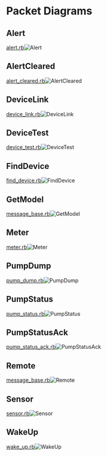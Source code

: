 # Packet Diagrams
## Alert
[alert.rb](https://github.com/ps2/minimed_rf/blob/master/lib/minimed_rf/messages/alert.rb)![Alert](https://rawgit.com/ps2/minimed_rf/master/docs/Alert.svg)

## AlertCleared
[alert_cleared.rb](https://github.com/ps2/minimed_rf/blob/master/lib/minimed_rf/messages/alert_cleared.rb)![AlertCleared](https://rawgit.com/ps2/minimed_rf/master/docs/AlertCleared.svg)

## DeviceLink
[device_link.rb](https://github.com/ps2/minimed_rf/blob/master/lib/minimed_rf/messages/device_link.rb)![DeviceLink](https://rawgit.com/ps2/minimed_rf/master/docs/DeviceLink.svg)

## DeviceTest
[device_test.rb](https://github.com/ps2/minimed_rf/blob/master/lib/minimed_rf/messages/device_test.rb)![DeviceTest](https://rawgit.com/ps2/minimed_rf/master/docs/DeviceTest.svg)

## FindDevice
[find_device.rb](https://github.com/ps2/minimed_rf/blob/master/lib/minimed_rf/messages/find_device.rb)![FindDevice](https://rawgit.com/ps2/minimed_rf/master/docs/FindDevice.svg)

## GetModel
[message_base.rb](https://github.com/ps2/minimed_rf/blob/master/lib/minimed_rf/messages/message_base.rb)![GetModel](https://rawgit.com/ps2/minimed_rf/master/docs/GetModel.svg)

## Meter
[meter.rb](https://github.com/ps2/minimed_rf/blob/master/lib/minimed_rf/messages/meter.rb)![Meter](https://rawgit.com/ps2/minimed_rf/master/docs/Meter.svg)

## PumpDump
[pump_dump.rb](https://github.com/ps2/minimed_rf/blob/master/lib/minimed_rf/messages/pump_dump.rb)![PumpDump](https://rawgit.com/ps2/minimed_rf/master/docs/PumpDump.svg)

## PumpStatus
[pump_status.rb](https://github.com/ps2/minimed_rf/blob/master/lib/minimed_rf/messages/pump_status.rb)![PumpStatus](https://rawgit.com/ps2/minimed_rf/master/docs/PumpStatus.svg)

## PumpStatusAck
[pump_status_ack.rb](https://github.com/ps2/minimed_rf/blob/master/lib/minimed_rf/messages/pump_status_ack.rb)![PumpStatusAck](https://rawgit.com/ps2/minimed_rf/master/docs/PumpStatusAck.svg)

## Remote
[message_base.rb](https://github.com/ps2/minimed_rf/blob/master/lib/minimed_rf/messages/message_base.rb)![Remote](https://rawgit.com/ps2/minimed_rf/master/docs/Remote.svg)

## Sensor
[sensor.rb](https://github.com/ps2/minimed_rf/blob/master/lib/minimed_rf/messages/sensor.rb)![Sensor](https://rawgit.com/ps2/minimed_rf/master/docs/Sensor.svg)

## WakeUp
[wake_up.rb](https://github.com/ps2/minimed_rf/blob/master/lib/minimed_rf/messages/wake_up.rb)![WakeUp](https://rawgit.com/ps2/minimed_rf/master/docs/WakeUp.svg)


